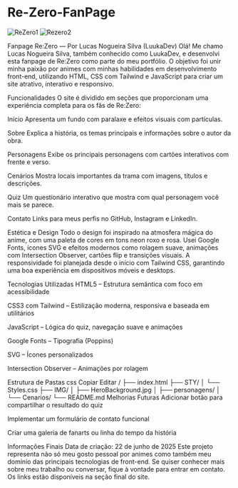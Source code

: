 # Re-Zero-FanPage

![ReZero1](https://github.com/user-attachments/assets/49770cbb-29b1-4c1e-bf17-a5d760bdb5a3)
![Rezero2](https://github.com/user-attachments/assets/b439191d-126c-48ef-9781-d6c5ec28acea)

Fanpage Re:Zero — Por Lucas Nogueira Silva (LuukaDev)
Olá! Me chamo Lucas Nogueira Silva, também conhecido como LuukaDev, e desenvolvi esta fanpage de Re:Zero como parte do meu portfólio. O objetivo foi unir minha paixão por animes com minhas habilidades em desenvolvimento front-end, utilizando HTML, CSS com Tailwind e JavaScript para criar um site atrativo, interativo e responsivo.

Funcionalidades
O site é dividido em seções que proporcionam uma experiência completa para os fãs de Re:Zero:

Início
Apresenta um fundo com paralaxe e efeitos visuais com partículas.

Sobre
Explica a história, os temas principais e informações sobre o autor da obra.

Personagens
Exibe os principais personagens com cartões interativos com frente e verso.

Cenários
Mostra locais importantes da trama com imagens, títulos e descrições.

Quiz
Um questionário interativo que mostra com qual personagem você mais se parece.

Contato
Links para meus perfis no GitHub, Instagram e LinkedIn.

Estética e Design
Todo o design foi inspirado na atmosfera mágica do anime, com uma paleta de cores em tons neon roxo e rosa. Usei Google Fonts, ícones SVG e efeitos modernos como rolagem suave, animações com Intersection Observer, cartões flip e transições visuais. A responsividade foi planejada desde o início com Tailwind CSS, garantindo uma boa experiência em dispositivos móveis e desktops.

Tecnologias Utilizadas
HTML5 – Estrutura semântica com foco em acessibilidade

CSS3 com Tailwind – Estilização moderna, responsiva e baseada em utilitários

JavaScript – Lógica do quiz, navegação suave e animações

Google Fonts – Tipografia (Poppins)

SVG – Ícones personalizados

Intersection Observer – Animações por rolagem

Estrutura de Pastas
css
Copiar
Editar
/
├── index.html
├── STY/
│   └── Styles.css
├── IMG/
│   ├── HeroBackground.jpg
│   ├── personagens/
│   └── Cenarios/
└── README.md
Melhorias Futuras
Adicionar botão para compartilhar o resultado do quiz

Implementar um formulário de contato funcional

Criar uma galeria de fanarts ou linha do tempo da história

Informações Finais
Data de criação: 22 de junho de 2025
Este projeto representa não só meu gosto pessoal por animes como também meu domínio das principais tecnologias de front-end. Se quiser conhecer mais sobre meu trabalho ou conversar, fique à vontade para entrar em contato. Os links estão disponíveis na seção final do site.
